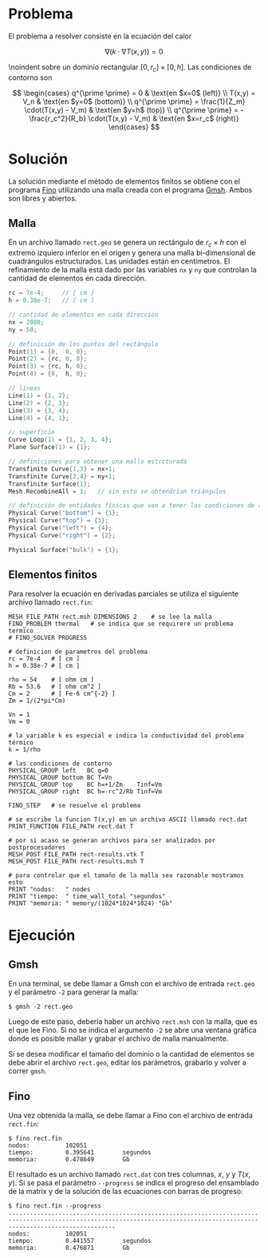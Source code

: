 # Problema

El problema a resolver consiste en la ecuación del calor

$$
\nabla \left( k \cdot \nabla T(x,y)\right) = 0
$$

\noindent
sobre un dominio rectangular $[0,r_c]\times[0,h]$. Las condiciones de contorno son

$$
\begin{cases}
q^{\prime \prime} = 0 & \text{en $x=0$ (left)} \\
T(x,y) = V_n & \text{en $y=0$ (bottom)} \\
q^{\prime \prime} = \frac{1}{Z_m} \cdot(T(x,y) - V_m) & \text{en $y=h$ (top)} \\
q^{\prime \prime} = -\frac{r_c^2}{R_b} \cdot(T(x,y) - V_m) & \text{en $x=r_c$ (right)}
\end{cases}
$$


# Solución

La solución mediante el método de elementos finitos se obtiene con el programa [Fino](https://www.seamplex.com/fino) utilizando una malla creada con el programa [Gmsh](http://gmsh.info/). Ambos son libres y abiertos.

## Malla

En un archivo llamado `rect.geo` se genera un rectángulo de $r_c \times h$ con el extremo izquiero inferior en el origen y genera una malla bi-dimensional de cuadrángulos estructurados. Las unidades están en centímetros. El refinamiento de la malla está dado por las variables `nx` y `ny` que controlan la cantidad de elementos en cada dirección.

```{.c style=c}
rc = 7e-4;     // [ cm ]
h = 0.38e-7;   // [ cm ]

// cantidad de elementos en cada dirección
nx = 2000;
ny = 50;

// definición de los puntos del rectángulo
Point(1) = {0,  0, 0};
Point(2) = {rc, 0, 0};
Point(3) = {rc, h, 0};
Point(4) = {0,  h, 0};

// líneas
Line(1) = {1, 2};
Line(2) = {2, 3};
Line(3) = {3, 4};
Line(4) = {4, 1};

// superficie
Curve Loop(1) = {1, 2, 3, 4};
Plane Surface(1) = {1};

// definiciones para obtener una malla estrcturada
Transfinite Curve{1,3} = nx+1;
Transfinite Curve{2,4} = ny+1;
Transfinite Surface{1};
Mesh.RecombineAll = 1;   // sin esto se obtendrían triángulos

// definición de entidades físicas que van a tener las condiciones de contorno
Physical Curve("bottom") = {1};
Physical Curve("top") = {3};
Physical Curve("left") = {4};
Physical Curve("right") = {2};

Physical Surface("bulk") = {1};
```

## Elementos finitos

Para resolver la ecuación en derivadas parciales se utiliza el siguiente archivo llamado `rect.fin`:

```{.fino style=fino}
MESH FILE_PATH rect.msh DIMENSIONS 2    # se lee la malla
FINO_PROBLEM thermal   # se indica que se requirere un problema termico
# FINO_SOLVER PROGRESS

# definicion de parametros del problema
rc = 7e-4   # [ cm ]
h = 0.38e-7 # [ cm ]

rho = 54    # [ ohm cm ]
Rb = 53.6   # [ ohm cm^2 ]
Cm = 2      # [ Fe-6 cm^{-2} ]
Zm = 1/(2*pi*Cm)

Vn = 1
Vm = 0

# la variable k es especial e indica la conductividad del problema térmico
k = 1/rho

# las condiciones de contorno
PHYSICAL_GROUP left   BC q=0
PHYSICAL_GROUP bottom BC T=Vn
PHYSICAL_GROUP top    BC h=+1/Zm    Tinf=Vm
PHYSICAL_GROUP right  BC h=-rc^2/Rb Tinf=Vm

FINO_STEP   # se resuelve el problema

# se escribe la funcion T(x,y) en un archivo ASCII llamado rect.dat
PRINT_FUNCTION FILE_PATH rect.dat T

# por si acaso se generan archivos para ser analizados por postprocesadores
MESH_POST FILE_PATH rect-results.vtk T
MESH_POST FILE_PATH rect-results.msh T

# para controlar que el tamaño de la malla sea razonable mostramos esto 
PRINT "nodos:   " nodes
PRINT "tiempo:  " time_wall_total "segundos"
PRINT "memoria: " memory/(1024*1024*1024) "Gb"
```


# Ejecución

## Gmsh

En una terminal, se debe llamar a Gmsh con el archivo de entrada `rect.geo` y el parámetro `-2` para generar la malla:

```{.terminal style=terminal}
$ gmsh -2 rect.geo
```

Luego de este paso, debería haber un archivo `rect.msh` con la malla, que es el que lee Fino.
Si no se indica el argumento `-2` se abre una ventana gráfica donde es posible mallar y grabar el archivo de malla manualmente.

Si se desea modificar el tamaño del dominio o la cantidad de elementos se debe abrir el archivo `rect.geo`, editar los parámetros, grabarlo y volver a correr `gmsh`.

## Fino

Una vez obtenida la malla, se debe llamar a Fino con el archivo de entrada `rect.fin`:

```{.terminal style=terminal}
$ fino rect.fin
nodos:          102051
tiempo:         0.395641        segundos
memoria:        0.478649        Gb
```

El resultado es un archivo llamado `rect.dat` con tres columnas, $x$, $y$ y $T(x,y)$.
Si se pasa el parámetro `--progress` se indica el progreso del ensamblado de la matrix y de la solución de las ecuaciones con barras de progreso:

```{.terminal style=terminal}
$ fino rect.fin --progress
....................................................................................................
----------------------------------------------------------------------------------------------------
nodos:          102051
tiempo:         0.441557        segundos
memoria:        0.476871        Gb
```

